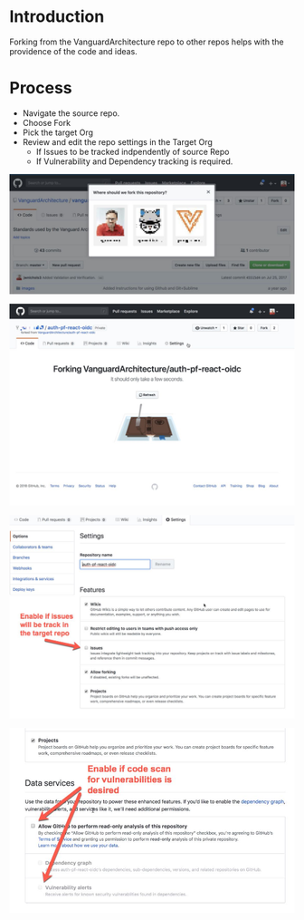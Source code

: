 # Introduction

Forking from the VanguardArchitecture repo to other repos helps with the providence of the code and ideas.

# Process

* Navigate the source repo.
* Choose Fork
* Pick the target Org
* Review and edit the repo settings in the Target Org
    * If Issues to be tracked indpendently of source Repo
    * If Vulnerability and Dependency tracking is required.

![Step 1: Navigate to source Repo](images/forking-01.jpg)

![Step 2: Pick the target org](images/forking-02.jpg)

![Step 3: Review the target repo settings - track issues](images/forking-03.jpg)

![Step 3: Review the target repo settings - dependency and vulnerability scanning](images/forking-04.jpg)